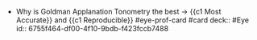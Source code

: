- Why is Goldman Applanation Tonometry the best -> {{c1 Most Accurate}} and {{c1 Reproducible}} #eye-prof-card #card
  deck:: #Eye
  id:: 6755f464-df00-4f10-9bdb-f423fccb7488